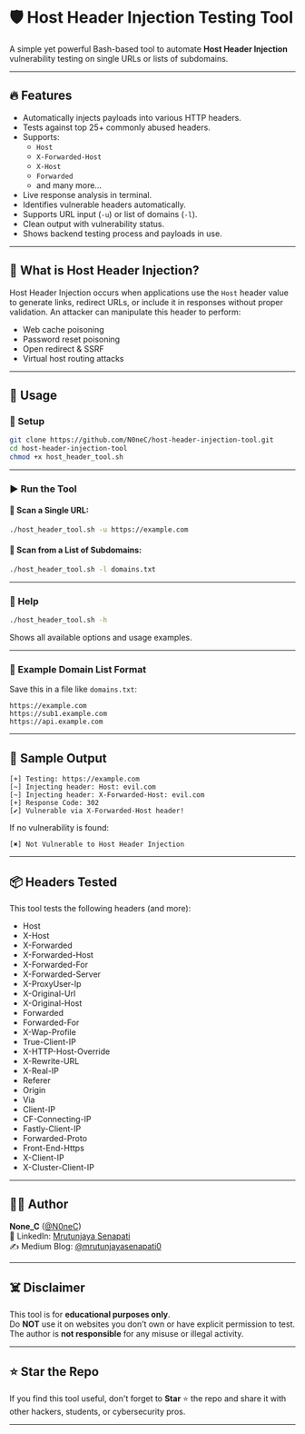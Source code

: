 # 🛡️ Host Header Injection Testing Tool

A simple yet powerful Bash-based tool to automate **Host Header Injection** vulnerability testing on single URLs or lists of subdomains.

---

## 🔥 Features

- Automatically injects payloads into various HTTP headers.
- Tests against top 25+ commonly abused headers.
- Supports:
  - `Host`
  - `X-Forwarded-Host`
  - `X-Host`
  - `Forwarded`
  - and many more...
- Live response analysis in terminal.
- Identifies vulnerable headers automatically.
- Supports URL input (`-u`) or list of domains (`-l`).
- Clean output with vulnerability status.
- Shows backend testing process and payloads in use.

---

## 🧠 What is Host Header Injection?

Host Header Injection occurs when applications use the `Host` header value to generate links, redirect URLs, or include it in responses without proper validation. An attacker can manipulate this header to perform:
- Web cache poisoning
- Password reset poisoning
- Open redirect & SSRF
- Virtual host routing attacks

---

## 🚀 Usage

### 🔧 Setup

```bash
git clone https://github.com/N0neC/host-header-injection-tool.git
cd host-header-injection-tool
chmod +x host_header_tool.sh
```

---

### ▶️ Run the Tool

#### 🔹 Scan a Single URL:

```bash
./host_header_tool.sh -u https://example.com
```

#### 🔹 Scan from a List of Subdomains:

```bash
./host_header_tool.sh -l domains.txt
```

---

### 💬 Help

```bash
./host_header_tool.sh -h
```

Shows all available options and usage examples.

---

### 📁 Example Domain List Format

Save this in a file like `domains.txt`:

```
https://example.com
https://sub1.example.com
https://api.example.com
```

---

## 🧪 Sample Output

```
[+] Testing: https://example.com
[~] Injecting header: Host: evil.com
[~] Injecting header: X-Forwarded-Host: evil.com
[+] Response Code: 302
[✔️] Vulnerable via X-Forwarded-Host header!
```

If no vulnerability is found:

```
[✖] Not Vulnerable to Host Header Injection
```

---

## 📦 Headers Tested

This tool tests the following headers (and more):

- Host  
- X-Host  
- X-Forwarded  
- X-Forwarded-Host  
- X-Forwarded-For  
- X-Forwarded-Server  
- X-ProxyUser-Ip  
- X-Original-Url  
- X-Original-Host  
- Forwarded  
- Forwarded-For  
- X-Wap-Profile  
- True-Client-IP  
- X-HTTP-Host-Override  
- X-Rewrite-URL  
- X-Real-IP  
- Referer  
- Origin  
- Via  
- Client-IP  
- CF-Connecting-IP  
- Fastly-Client-IP  
- Forwarded-Proto  
- Front-End-Https  
- X-Client-IP  
- X-Cluster-Client-IP

---

## 👨‍💻 Author

**None_C** ([@N0neC](https://github.com/N0neC))  
🔗 LinkedIn: [Mrutunjaya Senapati](https://www.linkedin.com/in/mrutunjaya-senapati/)  
✍️ Medium Blog: [@mrutunjayasenapati0](https://medium.com/@mrutunjayasenapati0)

---

## ☠️ Disclaimer

This tool is for **educational purposes only**.  
Do **NOT** use it on websites you don’t own or have explicit permission to test.  
The author is **not responsible** for any misuse or illegal activity.

---

## ⭐ Star the Repo

If you find this tool useful, don't forget to **Star** ⭐ the repo and share it with other hackers, students, or cybersecurity pros.

---

